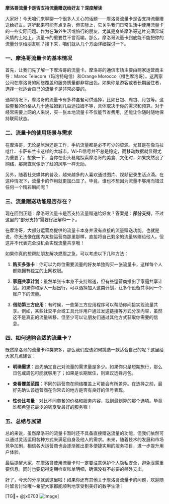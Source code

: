 **摩洛哥流量卡是否支持流量赠送给好友？深度解读**

大家好！今天咱们来聊聊一个很多人关心的话题——摩洛哥流量卡是否支持流量赠送给好友。这听起来可能有点复杂，但实际上，它关乎我们日常生活中使用流量卡的一些实际问题。作为在海外生活或旅行的朋友，尤其是身处摩洛哥这片充满异域风情的土地上，流量卡的重要性不言而喻。那么，摩洛哥流量卡到底能不能把你的流量分享给朋友呢？接下来，咱们就从几个方面详细探讨一下。

### 一、摩洛哥流量卡的基本情况

首先，让我们先了解一下摩洛哥的流量卡。摩洛哥的通信市场主要由两家运营商主导：Maroc Telecom（玛洛特电信）和Orange Morocco（橙色摩洛哥）。这两家公司在摩洛哥的网络覆盖和服务质量都非常出色。如果你是游客或者长期居住者，选择一张适合自己的流量卡是非常必要的。

通常情况下，摩洛哥的流量卡有多种套餐可供选择，比如日包、周包、月包等。这些套餐的价格从几十迪拉姆到几百迪拉姆不等，具体取决于你的需求和预算。对于经常需要上网的人来说，买一张本地流量卡不仅能节省费用，还能让你随时随地保持联网状态。

### 二、流量卡的使用场景与需求

在摩洛哥，无论是旅游还是工作，手机流量都是必不可少的资源。尤其是在像马拉喀什、卡萨布兰卡这样的大城市，Wi-Fi信号并不总是稳定，而移动数据就显得尤为重要了。想象一下，当你在街头巷尾探索摩洛哥的美食、文化时，如果突然没了网络，那简直就像断了线的风筝一样无助。

另外，随着社交媒体的普及，越来越多的人喜欢通过图片、视频记录生活点滴。在这种情况下，流量卡的作用就更加凸显了。毕竟，谁也不想因为流量不够用而错过任何一个精彩瞬间呢？

### 三、流量赠送功能是否存在？

现在回到正题：摩洛哥流量卡是否支持流量赠送给好友？答案是：**部分支持**。不过这里的“部分支持”需要仔细解释一下。

在摩洛哥，大部分运营商提供的流量卡本身并没有直接的流量赠送功能。也就是说，你无法像在国内某些运营商那里那样，直接将自己剩余的流量转赠给他人。但这并不代表完全没机会实现流量共享哦！

如果你真的想帮助朋友解决燃眉之急，可以考虑以下几种方法：

1. **购买多张卡**：你可以为每位需要流量的好友单独购买一张流量卡，这样每个人都能拥有独立的上网权限。
   
2. **家庭共享计划**：虽然单张卡本身不支持赠送，但有些运营商推出了家庭共享计划。如果你和家人一起出行，可以选择加入这类计划，让多个设备共享同一个账户下的流量。

3. **借助第三方应用**：有时候，一些第三方应用程序可以帮助你间接实现流量共享。例如，某些社交平台或工具允许用户通过发送链接等方式分享内容，虽然这不是真正的流量转移，但至少可以让朋友们通过其他方式获取你需要的信息。

### 四、如何选购合适的流量卡？

既然摩洛哥的流量卡种类繁多，那么我们应该如何挑选一款适合自己的呢？这里给大家几点建议：

- **明确需求**：首先确定自己对流量的需求量是多少。如果你只是短期旅行，那么日包或周包可能就够用了；如果是长期居住，则建议选择月包。
  
- **查看覆盖范围**：不同的运营商在网络覆盖上可能会有所差异。在选择之前，最好先确认该运营商在你常去的地方是否有良好的信号表现。

- **性价比考量**：对比不同套餐的价格和服务内容，找到最划算的那个选项。毕竟谁都希望花最少的钱享受最好的服务嘛！

### 五、总结与展望

总的来说，虽然摩洛哥的流量卡暂时还不具备直接赠送流量的功能，但我们依然可以通过灵活运用各种方式来满足自身及他人的需求。未来，随着技术的发展和市场竞争加剧，相信各大运营商也会逐渐推出更多便捷实用的服务项目，进一步提升用户体验。

最后提醒大家，在摩洛哥使用流量卡时一定要注意保护个人隐私安全，避免泄露重要信息。同时也要记得定期检查账单明细，确保没有不必要的额外支出。

好了，今天的分享就到这里啦！如果你还有其他关于摩洛哥流量卡的问题，欢迎随时留言讨论哦～希望大家都能顺利地享受到美好的数字生活！

[TG💪+ @jx0703 ![Image](https://github.com/user-attachments/assets/dbca1d08-cadb-493c-b0ec-ad6f7a83f270)]